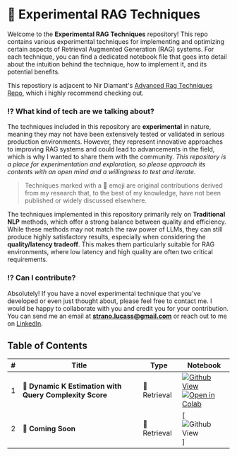 # 🧪 Experimental RAG Techniques

Welcome to the **Experimental RAG Techniques** repository! This repo contains various experimental techniques for implementing and optimizing certain aspects of Retrieval Augmented Generation (RAG) systems. For each technique, you can find a dedicated notebook file that goes into detail about the intuition behind the technique, how to implement it, and its potential benefits.

This repostiory is adjacent to Nir Diamant's [Advanced Rag Techniques Repo](https://github.com/NirDiamant/RAG_Techniques), which i highly recommend checking out. 

### ⁉️ What kind of tech are we talking about?

The techniques included in this repository are **experimental** in nature, meaning they may not have been extensively tested or validated in serious production environments. However, they represent innovative approaches to improving RAG systems and could lead to advancements in the field, which is why I wanted to share them with the community. _This repository is a place for experimentation and exploration, so please approach its contents with an open mind and a willingness to test and iterate_.

> Techniques marked with a 🧪 emoji are original contributions derived from my research that, to the best of my knowledge, have not been published or widely discussed elsewhere.


The techniques implemented in this repository primarily rely on **Traditional NLP** methods, which offer a strong balance between quality and efficiency. While these methods may not match the raw power of LLMs, they can still produce highly satisfactory results, especially when considering the **quality/latency tradeoff**. This makes them particularly suitable for RAG environments, where low latency and high quality are often two critical requirements.

### ⁉️ Can I contribute?

Absolutely! If you have a novel experimental technique that you've developed or even just thought about, please feel free to contact me. I would be happy to collaborate with you and credit you for your contribution. You can send me an email at **strano.lucass@gmail.com** or reach out to me on [LinkedIn](https://www.linkedin.com/in/strano-lucass/).

##  Table of Contents

| # | Title | Type | Notebook |
|---|-------|------|----------|
| 1 | 🧪 **Dynamic K Estimation with Query Complexity Score** | 🎣 Retrieval | [![Github View](https://img.shields.io/badge/GitHub-View-blue)](https://github.com/LucaStrano/Experimental_RAG_Tech/blob/main/experimental_tech/1_estimating_k.ipynb)<br>[![Open in Colab](https://colab.research.google.com/assets/colab-badge.svg)](https://colab.research.google.com/github/LucaStrano/Experimental_RAG_Tech/blob/main/experimental_tech/1_estimating_k.ipynb) |
| 2 | 🧪 **Coming Soon** | 🎣 Retrieval | [![Github View](https://img.shields.io/badge/GitHub-View-blue)] |